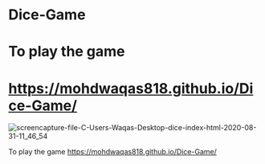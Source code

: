 # Dice-Game

# To play the game
# https://mohdwaqas818.github.io/Dice-Game/

![screencapture-file-C-Users-Waqas-Desktop-dice-index-html-2020-08-31-11_46_54](https://user-images.githubusercontent.com/57266143/91675574-3540c580-eb80-11ea-82f3-b397391f07cb.png)

To play the game 
https://mohdwaqas818.github.io/Dice-Game/
